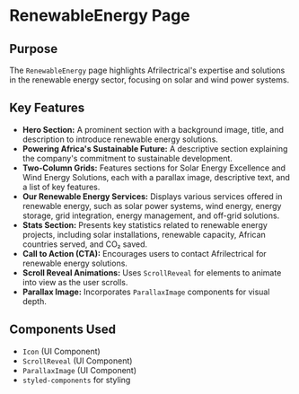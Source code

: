 # RenewableEnergy Page

## Purpose
The `RenewableEnergy` page highlights Afrilectrical's expertise and solutions in the renewable energy sector, focusing on solar and wind power systems.

## Key Features
- **Hero Section:** A prominent section with a background image, title, and description to introduce renewable energy solutions.
- **Powering Africa's Sustainable Future:** A descriptive section explaining the company's commitment to sustainable development.
- **Two-Column Grids:** Features sections for Solar Energy Excellence and Wind Energy Solutions, each with a parallax image, descriptive text, and a list of key features.
- **Our Renewable Energy Services:** Displays various services offered in renewable energy, such as solar power systems, wind energy, energy storage, grid integration, energy management, and off-grid solutions.
- **Stats Section:** Presents key statistics related to renewable energy projects, including solar installations, renewable capacity, African countries served, and CO₂ saved.
- **Call to Action (CTA):** Encourages users to contact Afrilectrical for renewable energy solutions.
- **Scroll Reveal Animations:** Uses `ScrollReveal` for elements to animate into view as the user scrolls.
- **Parallax Image:** Incorporates `ParallaxImage` components for visual depth.

## Components Used
- `Icon` (UI Component)
- `ScrollReveal` (UI Component)
- `ParallaxImage` (UI Component)
- `styled-components` for styling